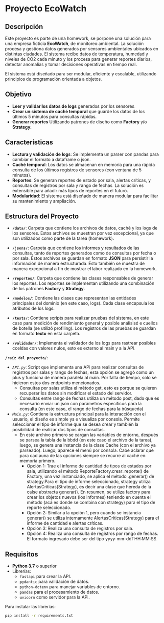 # Proyecto EcoWatch

## Descripción

Este proyecto es parte de una homework, se porpone una solución para una empresa ficticia **EcoWatch**, de monitoreo ambiental. La solución procesa y gestiona datos generados por sensores ambientales ubicados en distintas ciudades. El sistema recibe datos de temperatura, humedad y niveles de CO2 cada minuto y los procesa para generar reportes diarios, detectar anomalías y tomar decisiones operativas en tiempo real.

El sistema está diseñado para ser modular, eficiente y escalable, utilizando principios de programación orientada a objetos.

## Objetivo

- **Leer y validar los datos de logs** generados por los sensores.
- **Crear un sistema de caché temporal** que guarde los datos de los últimos 5 minutos para consultas rápidas.
- **Generar reportes** Utilizando patrones de diseño como **Factory** y/o **Strategy**.

## Características

- **Lectura y validación de logs**: Se implementa un parser con pandas para cambiar el formato a dataframe o json.
- **Caché temporal**: Los datos se almacenan en memoria para una rápida consulta de los últimos registros de sensores (con ventana de 5 minutos).
- **Reportes**: Se generan reportes de estado por sala, alertas críticas, y consultas de registros por sala y rango de fechas. La solución es extensible para añadir más tipos de reportes en el futuro.
- **Modularidad**: El sistema está diseñado de manera modular para facilitar su mantenimiento y ampliación.

## Estructura del Proyecto

- **`/data/`**: Carpeta que contiene los archivos de datos, caché y los logs de los sensores. Estos archivos se muestran por vez excepcional, ya que son utilizados como parte de la tarea (homework).
  
- **`/jsons/`**: Carpeta que contiene los informes y resultados de las consultas, tanto de reportes generados como de consultas por fecha o por sala. Estos archivos se guardan en formato **JSON** para persistir la información de manera estructurada. Esto también se muestra de manera excepcional a fin de mostrar el labor realizado en la homework.

- **`/reportes/`**: Carpeta que contiene las clases responsables de generar los reportes. Los reportes se implementan utilizando una combinación de los patrones **Factory** y **Strategy**.

- **`/modelos/`**: Contiene las clases que representan las entidades principales del dominio (en este caso, logs). Cada clase encapsula los atributos de los logs.

- **`/tests/`**: Contiene scripts para realizar pruebas del sistema, en este caso para medición de rendimiento general y posible análisisd e cuellos de botella (se utilizó profiling). Los registros de las pruebas se guardan en formato **texto** en esta carpeta.

- **`/validador/`**: Implementa el validador de los logs para rastrear posibles cceldas con valores nulos, esto es externo al main y a la API.

**`/raíz del proyecto/`**: 
- *`API.py`*: Script que implementa una API para realizar consultas de registros por salas y rango de fechas, esta opción se agregó como un plus y funciona de manera paralela al main. Por falta de tiempo, solo se hicieron estos dos endpoints mencionados.
   - Consultas por salas utiliza el método get, esto es porque se quieren recuperar los datos sin modificar el estado del servidor.
   - Consultas entre rango de fechas utiliza un método post, dado que es necesario enviar un json con parámetros específicos para la consulta (en este caso, el rango de fechas para la búsqueda)
- *`Main.py`*: Contiene la estructura principal para la interacción con el usuario, el diseño es simple ys e visualiza por consola. Permite seleccionar el tipo de informe que se desea crear y también la posibilidad de realizar dos tipos de consultas.
  - En este archivo primero se cargan las variables de entorno, después se parsea la tabla de la bbdd (en este caso el archivo de la tarea), luego, se genera una instancia de la clase Cache (con el archivo ya parseado). Luego, aparece el menú por consola. Cabe aclarar que para cad auna de las opciones siempre se recurre al caché en memoria primero.
      - Opción 1: Trae el informe de cantidad de tipos de estados por sala, utilizando el método ReporteFactory.crear_reporte() de Factory, una vez instanciado, se aplica el método .generar() de strategy.Para el tipo de informe seleccionado, strategy utiliza AlertasCriticas(Strategy), es decir una clase que hereda de la calse abstracta generar(). En resumen, se utiliza factory para crear los objetos nuevos  (los informes) teniendo en cuenta el método (acá es donde se combina con strategy) para el tipo de reporte seleccionado.
      - Opción 2: Similar a la opción 1, pero cuando se instancia generar() se utiliza internamente AlertasCriticas(Strategy) para el informe de cantidad e alertas críticas.
      - Opción 3: Realiza una consulta de registros por sala.
      - Opción 4: Realiza una consulta de registros por rango de fechas. El formato ingresado debe ser del tipo yyyy-mm-ddTHH:MM:SS.

## Requisitos

- **Python 3.7** o superior
- Librerías:
  - `fastapi` para crear la API.
  - `pydantic` para validación de datos.
  - `python-dotenv` para manejar variables de entorno.
  - `pandas` para el procesamiento de datos.
  - `uvicorn` como servidor para la API.

Para instalar las librerías:

```bash
pip install -r requirements.txt
